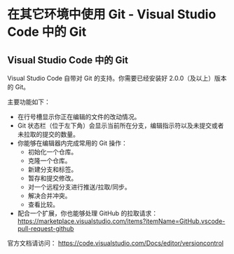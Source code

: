 # 在其它环境中使用 Git - Visual Studio Code 中的 Git

## Visual Studio Code 中的 Git

Visual Studio Code 自带对 Git 的支持。你需要已经安装好 2.0.0（及以上）版本的 Git。

主要功能如下：

- 在行号槽显示你正在编辑的文件的改动情况。
- Git 状态栏（位于左下角）会显示当前所在分支，编辑指示符以及未提交或者未拉取的提交的数量。
- 你能够在编辑器内完成常用的 Git 操作：
  - 初始化一个仓库。
  - 克隆一个仓库。
  - 新建分支和标签。
  - 暂存和提交修改。
  - 对一个远程分支进行推送/拉取/同步。
  - 解决合并冲突。
  - 查看比较。
- 配合一个扩展，你也能够处理 GitHub 的拉取请求： https://marketplace.visualstudio.com/items?itemName=GitHub.vscode-pull-request-github

官方文档请访问： https://code.visualstudio.com/Docs/editor/versioncontrol